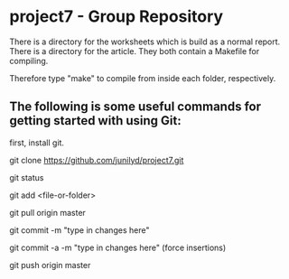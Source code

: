 project7 - Group Repository
========

There is a directory for the worksheets which is build as a normal report.
There is a directory for the article.
They both contain a Makefile for compiling. 

Therefore type "make" to compile from inside each folder, respectively.

The following is some useful commands for getting started with using Git:
------
first, install git.

git clone https://github.com/junilyd/project7.git

git status

git add \<file-or-folder\>

git pull origin master

git commit -m "type in changes here"

git commit -a -m "type in changes here" (force insertions)

git push origin master

